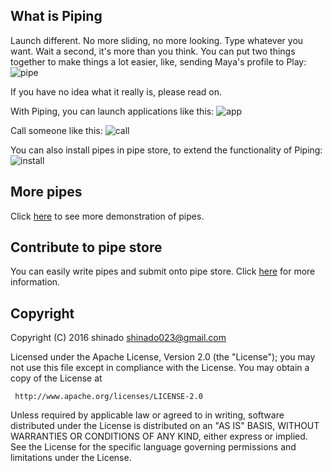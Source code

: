

## What is Piping

  Launch different. No more sliding, no more looking. Type whatever you want. Wait a second, it's more than you think. You can put two things together to make things a lot easier, like, sending Maya's profile to Play:
  ![pipe](https://cloud.githubusercontent.com/assets/3215337/13378016/ddd69eee-de2f-11e5-9ed8-96e2e53d9545.gif)

  If you have no idea what it really is, please read on.

  With Piping, you can launch applications like this:
  ![app](https://cloud.githubusercontent.com/assets/3215337/13377995/07b66204-de2f-11e5-9a6e-c4400de85c8a.gif)

  Call someone like this:
  ![call](https://cloud.githubusercontent.com/assets/3215337/13377996/07e0dd54-de2f-11e5-8b42-02c8272e828c.gif)

  You can also install pipes in pipe store, to extend the functionality of Piping:
  ![install](https://cloud.githubusercontent.com/assets/3215337/13378141/50e23ac4-de35-11e5-87f2-a377f980bae6.gif)

## More pipes

Click [here](https://github.com/shinado/piping/wiki/5.-How-Piping-save-your-life) to see more demonstration of pipes.

## Contribute to pipe store

You can easily write pipes and submit onto pipe store. Click [here](https://github.com/shinado/piping/wiki) for more information.

## Copyright

Copyright (C) 2016 shinado <shinado023@gmail.com>

Licensed under the Apache License, Version 2.0 (the "License");
you may not use this file except in compliance with the License.
You may obtain a copy of the License at

     http://www.apache.org/licenses/LICENSE-2.0

Unless required by applicable law or agreed to in writing, software
distributed under the License is distributed on an "AS IS" BASIS,
WITHOUT WARRANTIES OR CONDITIONS OF ANY KIND, either express or implied.
See the License for the specific language governing permissions and
limitations under the License.